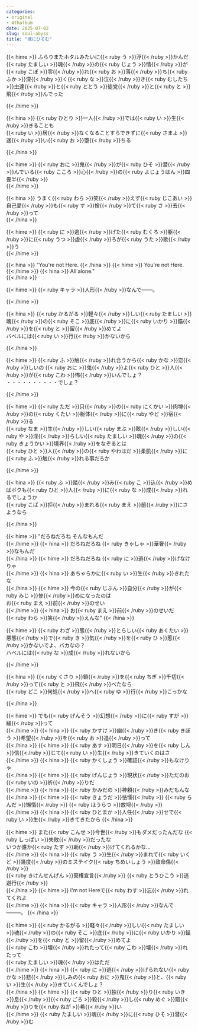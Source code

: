 ```yaml
---
categories:
- original
- 4thalbum
date: 2025-07-02
slug: soul-abyss
title: "魂にひそむ"
---
```


{{< hime >}}
ふらりまたホタルみたいに{{< ruby う >}}浮{{< /ruby >}}かんだ{{< ruby たましい >}}魂{{< /ruby >}}の{{< ruby じょう >}}情{{< /ruby >}}が  
{{< ruby こぼ >}}零{{< /ruby >}}れ{{< ruby お >}}落{{< /ruby >}}ち{{< ruby ふか >}}深{{< /ruby >}}く{{< ruby な >}}泣{{< /ruby >}}き{{< ruby むしたち >}}虫達{{< /ruby >}}と{{< ruby ととう >}}徒党{{< /ruby >}}と{{< ruby と >}}飛{{< /ruby >}}んでった  

{{< /hime >}}

{{< hina >}}
{{< ruby ひとり >}}一人{{< /ruby >}}では{{< ruby い >}}生{{< /ruby >}}きることも  
{{< ruby い >}}居{{< /ruby >}}なくなることすらできずに{{< ruby さまよ >}}迷{{< /ruby >}}い{{< ruby お >}}堕{{< /ruby >}}ちる  

{{< /hina >}}

{{< hime >}}
{{< ruby おに >}}鬼{{< /ruby >}}が{{< ruby ひそ >}}潜{{< /ruby >}}んでいる{{< ruby こころ >}}心{{< /ruby >}}の{{< ruby よじょうはん >}}四畳半{{< /ruby >}}  
{{< /hime >}}

{{< hina >}}
うまく{{< ruby わら >}}笑{{< /ruby >}}えず{{< ruby じこあい >}}自己愛{{< /ruby >}}も{{< ruby す >}}捨{{< /ruby >}}て{{< ruby さ >}}去{{< /ruby >}}って  
{{< /hina >}}

{{< hime >}}
{{< ruby に >}}逃{{< /ruby >}}げた{{< ruby むくろ >}}躯{{< /ruby >}}に{{< ruby うつ >}}虚{{< /ruby >}}ろが{{< ruby うた >}}歌{{< /ruby >}}う  
{{< /hime >}}

{{< hina >}}
"You're not Here. 
{{< /hina >}}
{{< hime >}}
You're not Here. 
{{< /hime >}}
{{< hina >}}
All alone."  
{{< /hina >}}

{{< hime >}}
{{< ruby キャラ >}}人形{{< /ruby >}}なんで───。

{{< /hime >}}

{{< hina >}}
{{< ruby かるがる >}}軽々{{< /ruby >}}しい{{< ruby たましい >}}魂{{< /ruby >}}の{{< ruby そこ >}}底{{< /ruby >}}に{{< ruby いかり >}}錨{{< /ruby >}}を{{< ruby と >}}留{{< /ruby >}}めてよ  
バベルには{{< ruby い >}}行{{< /ruby >}}かないから  

{{< /hina >}}

{{< hime >}}
{{< ruby ふ >}}触{{< /ruby >}}れ合うから{{< ruby かな >}}恋{{< /ruby >}}しいの {{< ruby おに >}}鬼{{< /ruby >}}よ{{< ruby ひと >}}人{{< /ruby >}}が{{< ruby こわ >}}怖{{< /ruby >}}いんでしょ？  
・・・・・・・・・・でしょ？

{{< /hime >}}

{{< hime >}}
{{< ruby ただ >}}只{{< /ruby >}}の{{< ruby にくかい >}}肉塊{{< /ruby >}}の{{< ruby くたい >}}躯体{{< /ruby >}}に{{< ruby やど >}}宿{{< /ruby >}}る  
{{< ruby なま >}}生{{< /ruby >}}しい{{< ruby まぶ >}}眩{{< /ruby >}}しい{{< ruby や >}}淫{{< /ruby >}}らしい{{< ruby たましい >}}魂{{< /ruby >}}の{{< ruby きょうかい >}}境界{{< /ruby >}}をなぞるとは  
{{< ruby ひと >}}人{{< /ruby >}}の{{< ruby やわはだ >}}柔肌{{< /ruby >}}に{{< ruby ふ >}}触{{< /ruby >}}れる事だろか  

{{< /hime >}}

{{< hina >}}
{{< ruby ふ >}}踏{{< /ruby >}}み{{< ruby こ >}}込{{< /ruby >}}めばボクも{{< ruby ひと >}}人{{< /ruby >}}に{{< ruby な >}}成{{< /ruby >}}れるでしょうか  
{{< ruby こば >}}拒{{< /ruby >}}まれる{{< ruby まえ >}}前{{< /ruby >}}にさようなら

{{< /hina >}}

{{< hime >}}
"だろねだろね そんなもんだ  
{{< /hime >}}
{{< hina >}}
だろねだろね {{< ruby きゃしゃ >}}華奢{{< /ruby >}}なもんだ  
{{< /hina >}}
{{< hime >}}
だろねだろね {{< ruby に >}}逃{{< /ruby >}}げなけりゃ  
{{< /hime >}}
{{< hina >}}
あちゃらかに{{< ruby い >}}生{{< /ruby >}}きれたな  
{{< /hina >}}
{{< hime >}}
今の{{< ruby じぶん >}}自分{{< /ruby >}}が{{< ruby みじ >}}惨{{< /ruby >}}めになったのは  
お{{< ruby まえ >}}前{{< /ruby >}}のせい  
{{< /hime >}}
{{< hina >}}
お{{< ruby まえ >}}前{{< /ruby >}}のせいだ  
{{< ruby わら >}}笑{{< /ruby >}}えんな"
{{< /hina >}}

{{< hime >}}
{{< ruby わざ >}}態{{< /ruby >}}とらしい{{< ruby あくたい >}}悪態{{< /ruby >}}で{{< ruby き >}}気{{< /ruby >}}を{{< ruby ひ >}}惹{{< /ruby >}}かないでよ、バカなの？  
ハベルには{{< ruby な >}}成{{< /ruby >}}れないから  

{{< /hime >}}

{{< hina >}}
{{< ruby くさり >}}鎖{{< /ruby >}}を{{< ruby ちぎ >}}千切{{< /ruby >}}って{{< ruby と >}}飛{{< /ruby >}}べたなら  
{{< ruby どこ >}}何処{{< /ruby >}}へ{{< ruby ゆ >}}行{{< /ruby >}}こっかな

{{< /hina >}}

{{< hime >}}
でも{{< ruby げんそう >}}幻想{{< /ruby >}}に{{< ruby すが >}}縋{{< /ruby >}}って  
{{< /hime >}}
{{< hina >}}
{{< ruby かすけ >}}幽{{< /ruby >}}き{{< ruby きぼう >}}希望{{< /ruby >}}を{{< ruby お >}}追{{< /ruby >}}って  
{{< /hina >}}
{{< hime >}}
{{< ruby あす >}}明日{{< /ruby >}}を{{< ruby しん >}}信{{< /ruby >}}じて{{< ruby い >}}生{{< /ruby >}}きていくのはさ  
{{< /hime >}}
{{< hina >}}
{{< ruby かくしょう >}}確証{{< /ruby >}}もなけりゃ  
{{< /hina >}}
{{< hime >}}
{{< ruby げんじょう >}}現状{{< /ruby >}}ただのお{{< ruby いの >}}祈{{< /ruby >}}りだ  
{{< /hime >}}
{{< hina >}}
{{< ruby かみだの >}}神頼{{< /ruby >}}みだもんな  
{{< /hina >}}
{{< hime >}}
{{< ruby きょうだ >}}怯懦{{< /ruby >}} {{< ruby らんだ >}}懶惰{{< /ruby >}} {{< ruby ほうらつ >}}放埒{{< /ruby >}}  
{{< /hime >}}
{{< hina >}}
{{< ruby ひとまか >}}人任{{< /ruby >}}せで{{< ruby い >}}生{{< /ruby >}}きてきたから
{{< /hina >}}

{{< hime >}}
また{{< ruby こんせ >}}今世{{< /ruby >}}もダメだったんだな {{< ruby しっぱい >}}失敗{{< /ruby >}}だったな  
いつか誰か{{< ruby たす >}}助{{< /ruby >}}けてくれるかな…  
{{< /hime >}}
{{< hina >}}
{{< ruby う >}}生{{< /ruby >}}まれて{{< ruby いくど >}}幾度{{< /ruby >}}のミステイク{{< ruby ちめいしょう >}}致命傷{{< /ruby >}}  
{{< ruby きけんせんげん >}}棄権宣言{{< /ruby >}} {{< ruby とうひこう >}}逃避行{{< /ruby >}}  
{{< /hina >}}
{{< hime >}}
I'm not Hereで{{< ruby わす >}}忘{{< /ruby >}}れてくれよ  
{{< /hime >}}
{{< hina >}}
{{< ruby キャラ >}}人形{{< /ruby >}}なんで────。
{{< /hina >}}

{{< hime >}}
{{< ruby かるがる >}}軽々{{< /ruby >}}しい{{< ruby たましい >}}魂{{< /ruby >}}の{{< ruby そこ >}}底{{< /ruby >}}に{{< ruby いかり >}}錨{{< /ruby >}}を{{< ruby と >}}留{{< /ruby >}}めてよ  
{{< ruby こわ >}}壊{{< /ruby >}}れたって{{< ruby こわ >}}壊{{< /ruby >}}れたって  
{{< ruby たましい >}}魂{{< /ruby >}}はただ  
{{< /hime >}}
{{< hina >}}
{{< ruby に >}}逃{{< /ruby >}}げられない{{< ruby かな >}}悲{{< /ruby >}}しみの{{< ruby おに >}}鬼{{< /ruby >}}と、{{< ruby い >}}生{{< /ruby >}}きていくんでしょ？  
{{< /hina >}}
{{< hime >}}
{{< ruby ひと >}}独{{< /ruby >}}り{{< ruby いき >}}息{{< /ruby >}}{{< ruby ごろ >}}殺{{< /ruby >}}し{{< ruby めぐ >}}廻{{< /ruby >}}りを{{< ruby ねが >}}希{{< /ruby >}}い  
{{< /hime >}}
{{< ruby たましい >}}魂{{< /ruby >}}に{{< ruby ひそ >}}潜{{< /ruby >}}む
